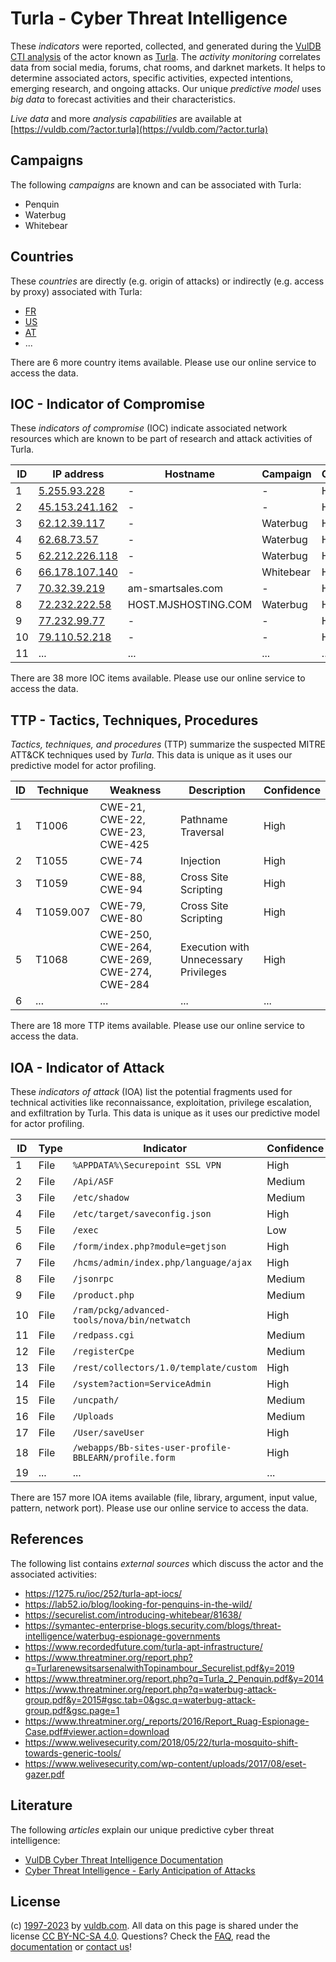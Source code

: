 # Turla - Cyber Threat Intelligence

These _indicators_ were reported, collected, and generated during the [VulDB CTI analysis](https://vuldb.com/?kb.cti) of the actor known as [Turla](https://vuldb.com/?actor.turla). The _activity monitoring_ correlates data from social media, forums, chat rooms, and darknet markets. It helps to determine associated actors, specific activities, expected intentions, emerging research, and ongoing attacks. Our unique _predictive model_ uses _big data_ to forecast activities and their characteristics.

_Live data_ and more _analysis capabilities_ are available at [https://vuldb.com/?actor.turla](https://vuldb.com/?actor.turla)

## Campaigns

The following _campaigns_ are known and can be associated with Turla:

* Penquin
* Waterbug
* Whitebear

## Countries

These _countries_ are directly (e.g. origin of attacks) or indirectly (e.g. access by proxy) associated with Turla:

* [FR](https://vuldb.com/?country.fr)
* [US](https://vuldb.com/?country.us)
* [AT](https://vuldb.com/?country.at)
* ...

There are 6 more country items available. Please use our online service to access the data.

## IOC - Indicator of Compromise

These _indicators of compromise_ (IOC) indicate associated network resources which are known to be part of research and attack activities of Turla.

ID | IP address | Hostname | Campaign | Confidence
-- | ---------- | -------- | -------- | ----------
1 | [5.255.93.228](https://vuldb.com/?ip.5.255.93.228) | - | - | High
2 | [45.153.241.162](https://vuldb.com/?ip.45.153.241.162) | - | - | High
3 | [62.12.39.117](https://vuldb.com/?ip.62.12.39.117) | - | Waterbug | High
4 | [62.68.73.57](https://vuldb.com/?ip.62.68.73.57) | - | Waterbug | High
5 | [62.212.226.118](https://vuldb.com/?ip.62.212.226.118) | - | Waterbug | High
6 | [66.178.107.140](https://vuldb.com/?ip.66.178.107.140) | - | Whitebear | High
7 | [70.32.39.219](https://vuldb.com/?ip.70.32.39.219) | am-smartsales.com | - | High
8 | [72.232.222.58](https://vuldb.com/?ip.72.232.222.58) | HOST.MJSHOSTING.COM | Waterbug | High
9 | [77.232.99.77](https://vuldb.com/?ip.77.232.99.77) | - | - | High
10 | [79.110.52.218](https://vuldb.com/?ip.79.110.52.218) | - | - | High
11 | ... | ... | ... | ...

There are 38 more IOC items available. Please use our online service to access the data.

## TTP - Tactics, Techniques, Procedures

_Tactics, techniques, and procedures_ (TTP) summarize the suspected MITRE ATT&CK techniques used by _Turla_. This data is unique as it uses our predictive model for actor profiling.

ID | Technique | Weakness | Description | Confidence
-- | --------- | -------- | ----------- | ----------
1 | T1006 | CWE-21, CWE-22, CWE-23, CWE-425 | Pathname Traversal | High
2 | T1055 | CWE-74 | Injection | High
3 | T1059 | CWE-88, CWE-94 | Cross Site Scripting | High
4 | T1059.007 | CWE-79, CWE-80 | Cross Site Scripting | High
5 | T1068 | CWE-250, CWE-264, CWE-269, CWE-274, CWE-284 | Execution with Unnecessary Privileges | High
6 | ... | ... | ... | ...

There are 18 more TTP items available. Please use our online service to access the data.

## IOA - Indicator of Attack

These _indicators of attack_ (IOA) list the potential fragments used for technical activities like reconnaissance, exploitation, privilege escalation, and exfiltration by Turla. This data is unique as it uses our predictive model for actor profiling.

ID | Type | Indicator | Confidence
-- | ---- | --------- | ----------
1 | File | `%APPDATA%\Securepoint SSL VPN` | High
2 | File | `/Api/ASF` | Medium
3 | File | `/etc/shadow` | Medium
4 | File | `/etc/target/saveconfig.json` | High
5 | File | `/exec` | Low
6 | File | `/form/index.php?module=getjson` | High
7 | File | `/hcms/admin/index.php/language/ajax` | High
8 | File | `/jsonrpc` | Medium
9 | File | `/product.php` | Medium
10 | File | `/ram/pckg/advanced-tools/nova/bin/netwatch` | High
11 | File | `/redpass.cgi` | Medium
12 | File | `/registerCpe` | Medium
13 | File | `/rest/collectors/1.0/template/custom` | High
14 | File | `/system?action=ServiceAdmin` | High
15 | File | `/uncpath/` | Medium
16 | File | `/Uploads` | Medium
17 | File | `/User/saveUser` | High
18 | File | `/webapps/Bb-sites-user-profile-BBLEARN/profile.form` | High
19 | ... | ... | ...

There are 157 more IOA items available (file, library, argument, input value, pattern, network port). Please use our online service to access the data.

## References

The following list contains _external sources_ which discuss the actor and the associated activities:

* https://1275.ru/ioc/252/turla-apt-iocs/
* https://lab52.io/blog/looking-for-penquins-in-the-wild/
* https://securelist.com/introducing-whitebear/81638/
* https://symantec-enterprise-blogs.security.com/blogs/threat-intelligence/waterbug-espionage-governments
* https://www.recordedfuture.com/turla-apt-infrastructure/
* https://www.threatminer.org/report.php?q=TurlarenewsitsarsenalwithTopinambour_Securelist.pdf&y=2019
* https://www.threatminer.org/report.php?q=Turla_2_Penquin.pdf&y=2014
* https://www.threatminer.org/report.php?q=waterbug-attack-group.pdf&y=2015#gsc.tab=0&gsc.q=waterbug-attack-group.pdf&gsc.page=1
* https://www.threatminer.org/_reports/2016/Report_Ruag-Espionage-Case.pdf#viewer.action=download
* https://www.welivesecurity.com/2018/05/22/turla-mosquito-shift-towards-generic-tools/
* https://www.welivesecurity.com/wp-content/uploads/2017/08/eset-gazer.pdf

## Literature

The following _articles_ explain our unique predictive cyber threat intelligence:

* [VulDB Cyber Threat Intelligence Documentation](https://vuldb.com/?kb.cti)
* [Cyber Threat Intelligence - Early Anticipation of Attacks](https://www.scip.ch/en/?labs.20201022)

## License

(c) [1997-2023](https://vuldb.com/?kb.changelog) by [vuldb.com](https://vuldb.com/?kb.about). All data on this page is shared under the license [CC BY-NC-SA 4.0](https://creativecommons.org/licenses/by-nc-sa/4.0/). Questions? Check the [FAQ](https://vuldb.com/?kb.faq), read the [documentation](https://vuldb.com/?kb) or [contact us](https://vuldb.com/?contact)!
